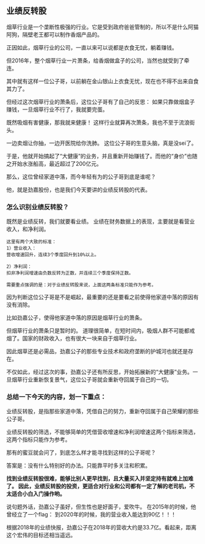 
## 业绩反转股

烟草行业是一个垄断性极强的行业。它是受到政府爸爸管制的，所以不是什么阿猫阿狗，隔壁老王都可以制作香烟产品的。

正因如此，烟草行业的公司，一直以来可以说都是衣食无忧，躺着赚钱。

但2016年，整个烟草行业一片萧条，给香烟做盒子的公司，当然也就受到了牵连。

其中就有这样一位公子哥，以前躺在金山银山上衣食无忧，现在也不得不出来自食其力了。

但经过这次烟草行业的萧条后，这位公子哥有了自己的反思：
如果只靠做烟盒子赚钱，一旦烟草行业不行了，我就要完蛋。

既然吸烟有害健康，那我就来健康！
这样行业就算再次萧条，我也不至于流浪街头。

一边卖烟让你抽，一边开医院给你洗肺。
这位公子哥的生意头脑，真是没sei了。

于是，他就开始搞起了“大健康”的业务，并且重新开始赚钱了。而他的“身价”也随之开始水涨船高，最近超过了200亿元。

那么，这位曾经家道中落，而今年轻有为的公子哥到底是谁呢？

他，就是劲嘉股份，也是我们今天要讲的业绩反转股的代表。


### 怎么识别业绩反转股？
既然是业绩反转，我们就要看业绩。
业绩在财务数据上的表现，主要就是看营业收入，和净利润。
```
这里有两个大致的标准：
1）营业收入：
营收增速回升，连续3个季度回升到10%以上。

2）净利润：
扣非净利润增速由负数反转为正数，并连续三个季度保持正数。

需要重点强调的是：对于业绩反转股来说，上面这两条标准只能作为参考。
```

因为判断这位公子哥是不是崛起，最重要的还是要看之前使得他家道中落的原因有没有消除。

比如劲嘉公子，使得他家道中落的原因是烟草行业的萧条。

但烟草行业的萧条只是暂时的。
道理很简单，在短时间内，吸烟人群不可能都戒烟了。国家的财政收入，也有很大一块来自于烟草行业。

因此烟草还是必需品，劲嘉公子的那些专业技术和政府垄断的护城河也就还是存在。

不仅如此，经过这次的事，劲嘉公子还有所反思，开始拓展新的“大健康”业务。一旦烟草行业重新恢复景气，这位公子哥就会重新夺回属于自己的一切。	



### 总结一下今天的内容，划一下重点：

业绩反转股，是指那些家道中落，凭借自己的努力，重新夺回属于自己荣耀的那些公子哥。

业绩反转股的筛选，不能够简单的凭借营收增速和净利润增速这两个指标来筛选，这两个指标只能作为参考。

那有的蜜豆就会问了，到底怎么样才能寻找到这样的公子哥呢？

答案是：没有什么特别好的办法。只能靠平时多关注和积累。

**找到业绩反转股很难，能够比别人更早找到，且大量买入并坚定持有就难上加难了。
因此，业绩反转股的投资，更适合对行业和公司都有一定了解的老司机，不太适合小白入门操作哟。**

说句题外话，劲嘉公子虽好，但生性也是好面子，爱吹牛。
在2015年的时候，他曾经立了一个flag：
到2020年的时候，我的营业收入能达到90亿！！！

根据2018年的业绩快报，劲嘉公子在2018年的营收大约是33.7亿。看起来，距离这个宏伟的目标还相当遥远。


